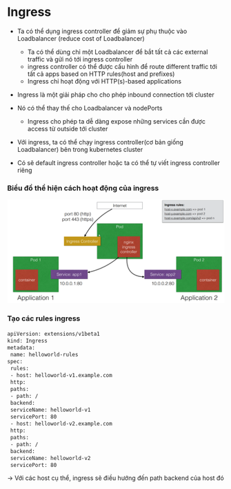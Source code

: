 # Ingress
* Ta có thể dụng ingress controller để giảm sự phụ thuộc vào Loadbalancer (reduce cost of Loadbalancer)
  - Ta có thể dùng chỉ một Loadbalancer để bắt tất cả các external traffic và gửi nó tới ingress controller
  - ingress controller có thể được cấu hình để route different traffic tới tất cả apps based on HTTP rules(host and prefixes)
  - Ingress chỉ hoạt động với HTTP(s)-based applications


* Ingress là một giải pháp cho cho phép inbound connection tới cluster
* Nó có thể thay thế cho Loadbalancer và nodePorts
  - Ingress cho phép ta dễ dàng expose những services cần được access từ outside tới cluster
* Với ingress, ta có thể chạy ingress controller(cơ bản giống Loadbalancer) bên trong kubernetes cluster
* Có sẽ default ingress controller hoặc ta có thể tự viết ingress controller riêng

### Biểu đồ thể hiện cách hoạt động của ingress

![](images/ingress.png)



### Tạo các rules ingress

```
apiVersion: extensions/v1beta1
kind: Ingress
metadata:
 name: helloworld-rules
spec:
 rules:
 - host: helloworld-v1.example.com
 http:
 paths:
 - path: /
 backend:
 serviceName: helloworld-v1
 servicePort: 80
 - host: helloworld-v2.example.com
 http:
 paths:
 - path: /
 backend:
 serviceName: helloworld-v2
 servicePort: 80
```

-> Với các host cụ thể, ingress sẽ điều hướng đến path backend của host đó
